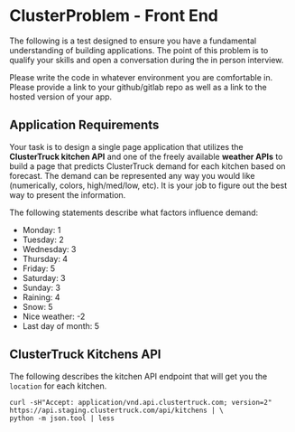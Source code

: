 # ClusterProblem - Front End
The following is a test designed to ensure you have a fundamental understanding of building applications. The point of this problem is to qualify your skills and open a conversation during the in person interview.
						
Please write the code in whatever environment you are comfortable in. Please provide a link to your github/gitlab repo as well as a link to the hosted version of your app.

## Application Requirements

Your task is to design a single page application that utilizes the **ClusterTruck kitchen API** and one of the freely available **weather APIs** to build a page that predicts ClusterTruck demand for each kitchen based on forecast. The demand can be represented any way you would like (numerically, colors, high/med/low, etc). It is your job to figure out the best way to present the information. 

The following statements describe what factors influence demand:

* Monday: 1
* Tuesday: 2
* Wednesday: 3
* Thursday: 4
* Friday: 5
* Saturday: 3
* Sunday: 3
* Raining: 4
* Snow: 5
* Nice weather: -2
* Last day of month: 5

## ClusterTruck Kitchens API

The following describes the kitchen API endpoint that will get you the `location` for each kitchen.

```
curl -sH"Accept: application/vnd.api.clustertruck.com; version=2" https://api.staging.clustertruck.com/api/kitchens | \
python -m json.tool | less
```
